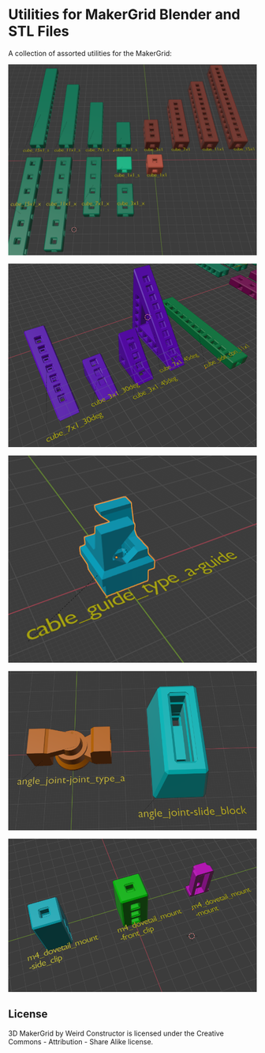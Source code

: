 # Utilities for MakerGrid Blender and STL Files

A collection of assorted utilities for the MakerGrid:

![MakerGrid Build Cubes](../../res/build_cubes.png)

![MakerGrid Build Cubes Angles and Base Wall Joints](../../res/build_cubes_side_and_angle.png)

![Cable Guide Type A](../../res/cable_guide_type_a.png)

![Angle Joints](../../res/angle_joint.png)

![M4 Dovetail Mounts](../../res/m4_dovetail_mounts.png)

## License

3D MakerGrid by Weird Constructor is licensed under the
Creative Commons - Attribution - Share Alike license.
